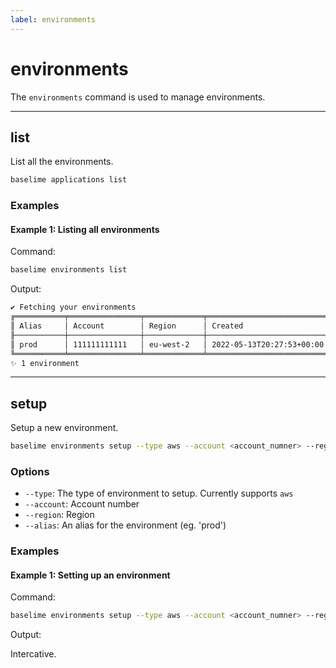 ```yaml
---
label: environments
---
```


# environments

The `environments` command is used to manage environments.

---

## list

List all the environments.

```bash #
baselime applications list
```

### Examples

#### Example 1: Listing all environments

Command:

```bash #
baselime environments list
```

Output:

```txt
✔ Fetching your environments
╔═══════════╤════════════════╤═════════════╤═══════════════════════════╗
║ Alias     │ Account        │ Region      │ Created                   ║
╟───────────┼────────────────┼─────────────┼───────────────────────────╢
║ prod      │ 111111111111   │ eu-west-2   │ 2022-05-13T20:27:53+00:00 ║
╚═══════════╧════════════════╧═════════════╧═══════════════════════════╝
✨ 1 environment
```

---

## setup

Setup a new environment.

```bash #
baselime environments setup --type aws --account <account_numner> --region <region> --alias <alias>
```

### Options

- `--type`: The type of environment to setup. Currently supports `aws`
- `--account`: Account number
- `--region`: Region
- `--alias`: An alias for the environment (eg. 'prod')

### Examples

#### Example 1: Setting up an environment

Command:

```bash #
baselime environments setup --type aws --account <account_numner> --region <region> --alias <alias>
```

Output:

Intercative.
